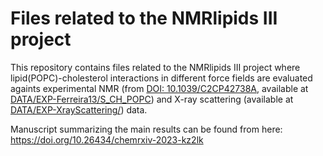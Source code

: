 # Files related to the NMRlipids III project 

This repository contains files related to the NMRlipids III project where lipid(POPC)-cholesterol interactions in different force fields are evaluated againts experimental NMR (from [DOI: 10.1039/C2CP42738A]( https://doi.org/10.1039/C2CP42738A), available at [DATA/EXP-Ferreira13/S_CH_POPC](https://github.com/NMRLipids/NmrLipidsCholXray/tree/master/DATA/EXP-Ferreira13/S_CH_POPC)) and X-ray scattering (available at [DATA/EXP-XrayScattering/](https://github.com/NMRLipids/NmrLipidsCholXray/tree/master/DATA/EXP-XrayScattering/)) data.

Manuscript summarizing the main results can be found from here: https://doi.org/10.26434/chemrxiv-2023-kz2lk
